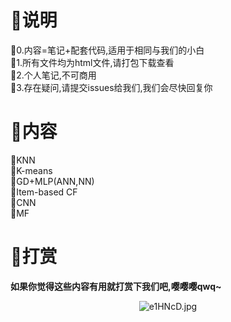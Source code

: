 # :bust_in_silhouette:说明
:speech_balloon:0.内容=笔记+配套代码,适用于相同与我们的小白
</br>
:speech_balloon:1.所有文件均为html文件,请打包下载查看
</br>
:speech_balloon:2.个人笔记,不可商用
</br>
:speech_balloon:3.存在疑问,请提交issues给我们,我们会尽快回复你 
</br>
# :blue_book:内容
:memo:KNN
</br>
:memo:K-means
</br>
:memo:GD+MLP(ANN,NN)
</br>
:memo:Item-based CF
</br>
:memo:CNN
</br>
:memo:MF
</br>
# :love_letter:打赏
**如果你觉得这些内容有用就打赏下我们吧,嘤嘤嘤qwq~**
<center><img src="https://s2.ax1x.com/2019/07/29/e1HNcD.jpg" alt="e1HNcD.jpg" border="0" /></center>
